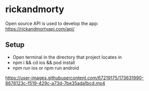 # rickandmorty

 Open source API is used to develop the app: https://rickandmortyapi.com/api/ 

## Setup

- Open terminal in the directory that project locates in
- npm i && cd ios && pod install
- npm run ios or npm run android 



https://user-images.githubusercontent.com/67219175/173631990-8678123c-f519-429c-a73d-7be35ada1bcd.mp4

